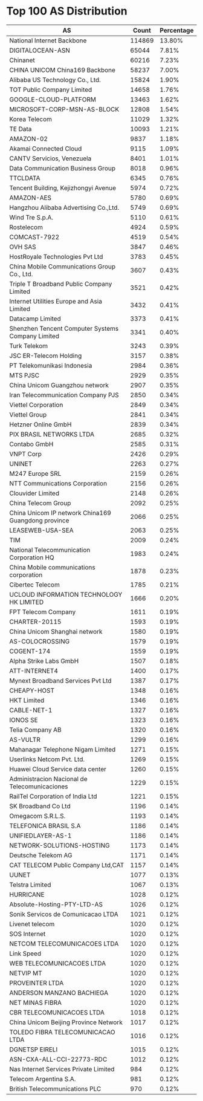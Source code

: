 # Top 100 AS Distribution
| AS | Count | Percentage |
|----|----|----|
| National Internet Backbone | 114869 | 13.80% |
| DIGITALOCEAN-ASN | 65044 | 7.81% |
| Chinanet | 60216 | 7.23% |
| CHINA UNICOM China169 Backbone | 58237 | 7.00% |
| Alibaba US Technology Co., Ltd. | 15824 | 1.90% |
| TOT Public Company Limited | 14658 | 1.76% |
| GOOGLE-CLOUD-PLATFORM | 13463 | 1.62% |
| MICROSOFT-CORP-MSN-AS-BLOCK | 12808 | 1.54% |
| Korea Telecom | 11029 | 1.32% |
| TE Data | 10093 | 1.21% |
| AMAZON-02 | 9837 | 1.18% |
| Akamai Connected Cloud | 9115 | 1.09% |
| CANTV Servicios, Venezuela | 8401 | 1.01% |
| Data Communication Business Group | 8018 | 0.96% |
| TTCLDATA | 6345 | 0.76% |
| Tencent Building, Kejizhongyi Avenue | 5974 | 0.72% |
| AMAZON-AES | 5780 | 0.69% |
| Hangzhou Alibaba Advertising Co.,Ltd. | 5749 | 0.69% |
| Wind Tre S.p.A. | 5110 | 0.61% |
| Rostelecom | 4924 | 0.59% |
| COMCAST-7922 | 4519 | 0.54% |
| OVH SAS | 3847 | 0.46% |
| HostRoyale Technologies Pvt Ltd | 3783 | 0.45% |
| China Mobile Communications Group Co., Ltd. | 3607 | 0.43% |
| Triple T Broadband Public Company Limited | 3521 | 0.42% |
| Internet Utilities Europe and Asia Limited | 3432 | 0.41% |
| Datacamp Limited | 3373 | 0.41% |
| Shenzhen Tencent Computer Systems Company Limited | 3341 | 0.40% |
| Turk Telekom | 3243 | 0.39% |
| JSC ER-Telecom Holding | 3157 | 0.38% |
| PT Telekomunikasi Indonesia | 2984 | 0.36% |
| MTS PJSC | 2929 | 0.35% |
| China Unicom Guangzhou network | 2907 | 0.35% |
| Iran Telecommunication Company PJS | 2850 | 0.34% |
| Viettel Corporation | 2849 | 0.34% |
| Viettel Group | 2841 | 0.34% |
| Hetzner Online GmbH | 2839 | 0.34% |
| PIX BRASIL NETWORKS LTDA | 2685 | 0.32% |
| Contabo GmbH | 2585 | 0.31% |
| VNPT Corp | 2426 | 0.29% |
| UNINET | 2263 | 0.27% |
| M247 Europe SRL | 2159 | 0.26% |
| NTT Communications Corporation | 2156 | 0.26% |
| Clouvider Limited | 2148 | 0.26% |
| China Telecom Group | 2092 | 0.25% |
| China Unicom IP network China169 Guangdong province | 2066 | 0.25% |
| LEASEWEB-USA-SEA | 2063 | 0.25% |
| TIM | 2009 | 0.24% |
| National Telecommunication Corporation HQ | 1983 | 0.24% |
| China Mobile communications corporation | 1878 | 0.23% |
| Cibertec Telecom | 1785 | 0.21% |
| UCLOUD INFORMATION TECHNOLOGY HK LIMITED | 1666 | 0.20% |
| FPT Telecom Company | 1611 | 0.19% |
| CHARTER-20115 | 1593 | 0.19% |
| China Unicom Shanghai network | 1580 | 0.19% |
| AS-COLOCROSSING | 1579 | 0.19% |
| COGENT-174 | 1559 | 0.19% |
| Alpha Strike Labs GmbH | 1507 | 0.18% |
| ATT-INTERNET4 | 1400 | 0.17% |
| Mynext Broadband Services Pvt Ltd | 1387 | 0.17% |
| CHEAPY-HOST | 1348 | 0.16% |
| HKT Limited | 1346 | 0.16% |
| CABLE-NET-1 | 1327 | 0.16% |
| IONOS SE | 1323 | 0.16% |
| Telia Company AB | 1320 | 0.16% |
| AS-VULTR | 1299 | 0.16% |
| Mahanagar Telephone Nigam Limited | 1271 | 0.15% |
| Userlinks Netcom Pvt. Ltd. | 1269 | 0.15% |
| Huawei Cloud Service data center | 1260 | 0.15% |
| Administracion Nacional de Telecomunicaciones | 1229 | 0.15% |
| RailTel Corporation of India Ltd | 1221 | 0.15% |
| SK Broadband Co Ltd | 1196 | 0.14% |
| Omegacom S.R.L.S. | 1193 | 0.14% |
| TELEFONICA BRASIL S.A | 1186 | 0.14% |
| UNIFIEDLAYER-AS-1 | 1186 | 0.14% |
| NETWORK-SOLUTIONS-HOSTING | 1173 | 0.14% |
| Deutsche Telekom AG | 1171 | 0.14% |
| CAT TELECOM Public Company Ltd,CAT | 1157 | 0.14% |
| UUNET | 1077 | 0.13% |
| Telstra Limited | 1067 | 0.13% |
| HURRICANE | 1028 | 0.12% |
| Absolute-Hosting-PTY-LTD-AS | 1026 | 0.12% |
| Sonik Servicos de Comunicacao LTDA | 1021 | 0.12% |
| Livenet telecom | 1020 | 0.12% |
| SOS Internet | 1020 | 0.12% |
| NETCOM TELECOMUNICACOES LTDA | 1020 | 0.12% |
| Link Speed | 1020 | 0.12% |
| WEB TELECOMUNICACOES LTDA | 1020 | 0.12% |
| NETVIP MT | 1020 | 0.12% |
| PROVEINTER LTDA | 1020 | 0.12% |
| ANDERSON MANZANO BACHIEGA | 1020 | 0.12% |
| NET MINAS FIBRA | 1020 | 0.12% |
| CBR TELECOMUNICACOES LTDA | 1018 | 0.12% |
| China Unicom Beijing Province Network | 1017 | 0.12% |
| TOLEDO FIBRA TELECOMUNICACAO LTDA | 1016 | 0.12% |
| DGNETSP EIRELI | 1015 | 0.12% |
| ASN-CXA-ALL-CCI-22773-RDC | 1012 | 0.12% |
| Nas Internet Services Private Limited | 984 | 0.12% |
| Telecom Argentina S.A. | 981 | 0.12% |
| British Telecommunications PLC | 970 | 0.12% |
